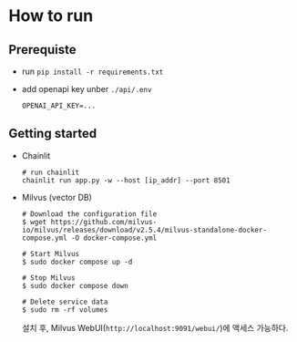 # How to run

## Prerequiste

- run `pip install -r requirements.txt`

- add openapi key unber `./api/.env`
    
    ```
    OPENAI_API_KEY=...
    ```

## Getting started

- Chainlit
    ```
    # run chainlit
    chainlit run app.py -w --host [ip_addr] --port 8501
    ``` 

- Milvus (vector DB)
    ```
    # Download the configuration file
    $ wget https://github.com/milvus-io/milvus/releases/download/v2.5.4/milvus-standalone-docker-compose.yml -O docker-compose.yml

    # Start Milvus
    $ sudo docker compose up -d

    # Stop Milvus
    $ sudo docker compose down

    # Delete service data
    $ sudo rm -rf volumes
    ```

    설치 후, Milvus WebUI(`http://localhost:9091/webui/`)에 액세스 가능하다.